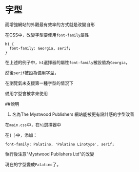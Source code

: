 # 字型

而增強網站的外觀最有效率的方式就是改變自形

在CSS中，改變字型要使用`font-family`屬性

```
h1 {
  font-family: Georgia, serif;
}
```

在上述的例子中，`h1`選擇器的屬性`font-family`被設值為`Georgia`，

然後`serif`被設為備用字型，

在瀏覽氣未支援第一種字型的情況下

備用字型會被拿來使用

##說明

1. 名為The Mystwood Publishers 網站能被更有設計感的字型改善

在`main.css`中，在`h1`選擇器中

在`{ }`中，添加：

`font-family: Palatino, 'Palatino Linotype', serif;`

執行後注意"Mystwood Publishers Ltd"的改變

現在的字型變成`Palatino`了。
